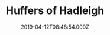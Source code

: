 ---
date: 2019-04-12T08:48:54.000Z
title: Huffers of Hadleigh
latitude: 52.044768970680046
longitude: 0.9528065517153052
category: checkin
---